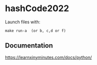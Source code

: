 # hashCode2022

Launch files with:
```
make run-a  (or b, c,d or f)
```

## Documentation
https://learnxinyminutes.com/docs/python/